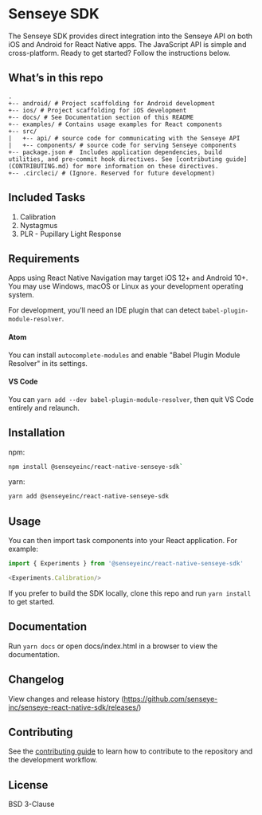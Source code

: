 # Senseye SDK

The Senseye SDK provides direct integration into the Senseye API on both iOS and Android for React Native apps. The JavaScript API is simple and cross-platform. Ready to get started? Follow the instructions below.

## What’s in this repo
```
.  
+-- android/ # Project scaffolding for Android development
+-- ios/ # Project scaffolding for iOS development
+-- docs/ # See Documentation section of this README  
+-- examples/ # Contains usage examples for React components
+-- src/
|   +-- api/ # source code for communicating with the Senseye API
|   +-- components/ # source code for serving Senseye components
+-- package.json #  Includes application dependencies, build utilities, and pre-commit hook directives. See [contributing guide](CONTRIBUTING.md) for more information on these directives.
+-- .circleci/ # (Ignore. Reserved for future development)
```

## Included Tasks

1. Calibration
1. Nystagmus
1. PLR - Pupillary Light Response

## Requirements

Apps using React Native Navigation may target iOS 12+ and Android 10+. You may use Windows, macOS or Linux as your development operating system.

For development, you'll need an IDE plugin that can detect `babel-plugin-module-resolver`.
#### Atom
You can install `autocomplete-modules` and enable "Babel Plugin Module Resolver" in its settings.
#### VS Code
You can `yarn add --dev babel-plugin-module-resolver`, then quit VS Code entirely and relaunch.

## Installation

npm:
```sh
npm install @senseyeinc/react-native-senseye-sdk`
```

yarn:
```sh
yarn add @senseyeinc/react-native-senseye-sdk
```

## Usage

You can then import task components into your React application. For example:
```javascript
import { Experiments } from '@senseyeinc/react-native-senseye-sdk'

<Experiments.Calibration/>
```

If you prefer to build the SDK locally, clone this repo and run `yarn install` to get started.

## Documentation

Run `yarn docs` or open docs/index.html in a browser to view the documentation.

## Changelog

View changes and release history (https://github.com/senseye-inc/senseye-react-native-sdk/releases/)

## Contributing

See the [contributing guide](CONTRIBUTING.md) to learn how to contribute to the repository and the development workflow.

## License

BSD 3-Clause
